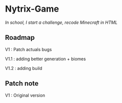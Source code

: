 # Nytrix-Game
*In school, I start a challenge, recode Minecraft in HTML*

## Roadmap
V1 : Patch actuals bugs

V1.1 : adding better generation + biomes

V1.2 : adding build

## Patch note 
V1 : Original version
